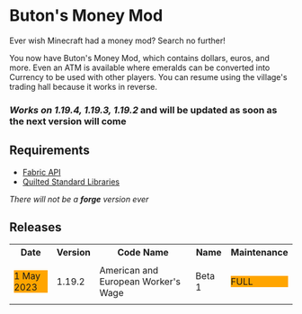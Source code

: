 # Buton's Money Mod

Ever wish Minecraft had a money mod? Search no further!

You now have Buton's Money Mod, which contains dollars, euros, and more. Even an ATM is available where emeralds can be converted into Currency to be used with other players. You can resume using the village's trading hall because it works in reverse.

### *Works on 1.19.4, 1.19.3, 1.19.2* and will be updated as soon as the next version will come

## Requirements

- <a href="https://modrinth.com/mod/fabric-api">Fabric API</a>
- <a href="https://modrinth.com/mod/qsl">Quilted Standard Libraries</a>

*There will not be a **forge** version ever*

## Releases

 <table>
  <tr>
    <th>Date</th>
    <th>Version</th>
    <th>Code Name</th>
    <th>Name</th>
   <th>Maintenance</th>
  </tr>
  <tr>
    <td><p style="background-color:Orange;"> 1 May 2023 </p></td>
    <td>1.19.2</td>
    <td>American and European Worker's Wage</td>
    <td>Beta 1</td>
   <td><p style="background-color:Orange;"> FULL </p> </td>
  </tr>
  <tr>
  </tr>
</table> 
